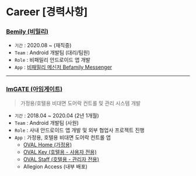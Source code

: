 # Career [경력사항]
### [Bemily (비밀리)](https://www.bemily.com/)
* `기간` : 2020.08 ~ (재직중)
* `Team` : Android 개발팀 (대리/팀원)
* `Role` : 비패밀리 안드로이드 앱 개발
* `App` : [비패밀리 메신저 Befamily Messenger](https://play.google.com/store/apps/details?id=com.bemily)

---

### [ImGATE (아임게이트)](http://www.imgate.co.kr/) 
> 가정용/호텔용 비대면 도어락 컨트롤 및 관리 시스템 개발
* `기간` : 2018.04 ~ 2020.04 (2년 1개월)
* `Team` : Android 개발팀 (사원)
* `Role` : 사내 안드로이드 앱 개발 및 외부 협업사 프로젝트 진행
* `App` : 가정용, 호텔용 비대면 도어락 컨트롤 앱
    - [OVAL Home (가정용)](https://play.google.com/store/apps/details?id=kr.co.imgate.home2.oval)
    - [OVAL Key (호텔용 - 사용자 전용)](https://play.google.com/store/apps/details?id=kr.co.imgate.hospitality.user2.oval)
    - [OVAL Staff (호텔용 - 관리자 전용)](https://play.google.com/store/apps/details?id=kr.co.imgate.hospitality.staff.oval)
    - Allegion Access (내부 배포)
